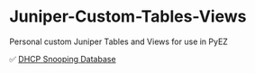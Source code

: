 # Juniper-Custom-Tables-Views

Personal custom Juniper Tables and Views for use in PyEZ

:white_check_mark:  <a href="/dhcp_security_binding.yml">DHCP Snooping Database</a>
